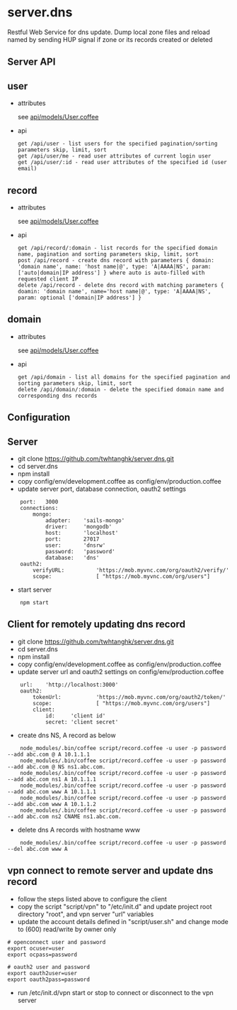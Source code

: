 # server.dns
Restful Web Service for dns update. Dump local zone files and reload named by sending HUP signal if zone or its records created or deleted

Server API
----------
## user

* attributes

	see [api/models/User.coffee](https://github.com/twhtanghk/server.dns/blob/master/api/models/User.coffee)
		
* api

	```
	get /api/user - list users for the specified pagination/sorting parameters skip, limit, sort
	get /api/user/me - read user attributes of current login user
	get /api/user/:id - read user attributes of the specified id (user email)
    ```
    
## record
* attributes

	see [api/models/User.coffee](https://github.com/twhtanghk/server.dns/blob/master/api/models/Record.coffee)
		
* api

	```
	get /api/record/:domain - list records for the specified domain name, pagination and sorting parameters skip, limit, sort
	post /api/record - create dns record with parameters { domain: 'domain name', name: 'host name|@', type: 'A|AAAA|NS', param: ['auto|domain|IP address'] } where auto is auto-filled with requested client IP
	delete /api/record - delete dns record with matching parameters { doamin: 'domain name', name='host name|@', type: 'A|AAAA|NS', param: optional ['domain|IP address'] } 
	```

## domain
* attributes

	see [api/models/User.coffee](https://github.com/twhtanghk/server.dns/blob/master/api/models/Domain.coffee)
		
* api

	```
	get /api/domain - list all domains for the specified pagination and sorting parameters skip, limit, sort
	delete /api/domain/:domain - delete the specified domain name and corresponding dns records 
	```
	
Configuration
-------------

## Server

*   git clone https://github.com/twhtanghk/server.dns.git
*   cd server.dns
*   npm install
*   copy config/env/development.coffee as config/env/production.coffee
*	update server port, database connection, oauth2 settings
```
	port:	3000
	connections:
		mongo:
			adapter:	'sails-mongo'
			driver:		'mongodb'
			host:		'localhost'
			port:		27017
			user:		'dnsrw'
			password:	'password'
			database:	'dns'
	oauth2:
		verifyURL:			'https://mob.myvnc.com/org/oauth2/verify/'
		scope:				[ "https://mob.myvnc.com/org/users"]
```
*	start server
```
	npm start
```

## Client for remotely updating dns record

*   git clone https://github.com/twhtanghk/server.dns.git
*   cd server.dns
*   npm install
*   copy config/env/development.coffee as config/env/production.coffee
*	update server url and oauth2 settings on config/env/production.coffee
```
	url:	'http://localhost:3000'
	oauth2:
		tokenUrl:			'https://mob.myvnc.com/org/oauth2/token/'
		scope:				[ "https://mob.myvnc.com/org/users"]
		client:
			id:		'client id'
			secret: 'client secret'
```
*	create dns NS, A record as below
```
	node_modules/.bin/coffee script/record.coffee -u user -p password --add abc.com @ A 10.1.1.1
	node_modules/.bin/coffee script/record.coffee -u user -p password --add abc.com @ NS ns1.abc.com.
	node_modules/.bin/coffee script/record.coffee -u user -p password --add abc.com ns1 A 10.1.1.1
	node_modules/.bin/coffee script/record.coffee -u user -p password --add abc.com www A 10.1.1.1
	node_modules/.bin/coffee script/record.coffee -u user -p password --add abc.com www A 10.1.1.2
	node_modules/.bin/coffee script/record.coffee -u user -p password --add abc.com ns2 CNAME ns1.abc.com.
```
*	delete dns A records with hostname www
```
	node_modules/.bin/coffee script/record.coffee -u user -p password --del abc.com www A
```

## vpn connect to remote server and update dns record

* follow the steps listed above to configure the client
* copy the script "script/vpn" to "/etc/init.d" and update project root directory "root", and vpn server "url" variables
* update the account details defined in "script/user.sh" and change mode to (600) read/write by owner only 
```
# openconnect user and password
export ocuser=user
export ocpass=password

# oauth2 user and password
export oauth2user=user
export oauth2pass=password
```
* run /etc/init.d/vpn start or stop to connect or disconnect to the vpn server